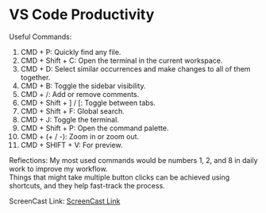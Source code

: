 # VS Code Productivity

Useful Commands:

1. CMD + P: Quickly find any file.
2. CMD + Shift + C: Open the terminal in the current workspace.
3. CMD + D: Select similar occurrences and make changes to all of them together.
4. CMD + B: Toggle the sidebar visibility.
5. CMD + /: Add or remove comments.
6. CMD + Shift + ] / [: Toggle between tabs.
7. CMD + Shift + F: Global search.
8. CMD + J: Toggle the terminal.
9. CMD + Shift + P: Open the command palette.
10. CMD + (+ / -): Zoom in or zoom out.
11. CMD + SHIFT + V: For preview.

Reflections:
My most used commands would be numbers 1, 2, and 8 in daily work to improve my workflow.  
Things that might take multiple button clicks can be achieved using shortcuts, and they help fast-track the process.

ScreenCast Link:
[ScreenCast Link](https://www.icloud.com/iclouddrive/019mOKa-0cDJ0-YOeZhdOUJow#Shortcuts)
